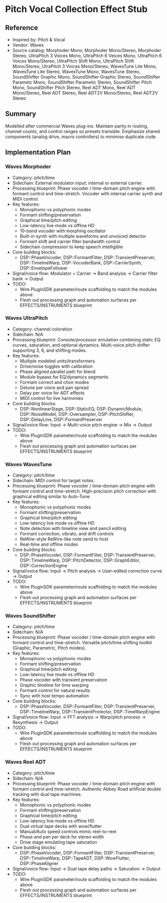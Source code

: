 # Pitch Vocal Collection Effect Stub

## Reference
- Inspired by: Pitch & Vocal
- Vendor: Waves
- Source catalog: Morphoder Mono, Morphoder Mono/Stereo, Morphoder Stereo, UltraPitch 3 Voices Mono, UltraPitch 6 Veices Mono, UltraPitch 6 Voices Mono/Stereo, UltraPitch Shift Mono, UltraPitch Shift Mono/Stereo, UtraPitch 3 Voices Mono/Stereo, WavesTune Lite Mono, WavesTune Lite Stereo, WavesTune Mono, WavesTune Stereo, SoundShifter Graphic Mono, SoundShifter Graphic Stereo, SoundShifter Parametc Mono, SoundShifter Parametic Stereo, SoundShifter Pitch Mono, SoundShifter Pitch Stereo, Reel ADT Mono, Reel ADT Mono/Stereo, Reel ADT Stereo, Reel ADT2V Mono/Stereo, Reel ADT2V Stereo

## Summary
Modelled after commercial Waves plug-ins. Maintain parity in routing, channel counts, and control ranges so presets translate. Emphasize shared components (analog drive, macro controllers) to minimise duplicate code.

## Implementation Plan
### Waves Morphoder
- Category: pitch/time
- Sidechain: External modulator input; internal or external carrier.
- Processing blueprint: Phase vocoder / time-domain pitch engine with formant control and time-stretch. Vocoder with internal carrier synth and MIDI control.
- Key features:
  - Monophonic vs polyphonic modes
  - Formant shifting/preservation
  - Graphical time/pitch editing
  - Low-latency live mode vs offline HD
  - 10-band vocoder with morphing oscillator
  - Built-in synth with multiple waveforms and unvoiced detector
  - Formant shift and carrier filter bandwidth control
  - Sidechain compression to keep speech intelligible
- Core building blocks:
  - DSP::PhaseVocoder, DSP::FormantFilter, DSP::TransientPreserver, DSP::TimelineWarp, DSP::VocoderBank, DSP::CarrierSynth, DSP::EnvelopeFollower
- Signal/voice flow: Modulator + Carrier → Band analysis → Carrier filter bank → Output
- TODO:
  - Wire PluginSDK parameter/route scaffolding to match the modules above
  - Flesh out processing graph and automation surfaces per EFFECTS/INSTRUMENTS blueprint

### Waves UltraPitch
- Category: channel coloration
- Sidechain: N/A
- Processing blueprint: Console/processor emulation combining static EQ curves, saturation, and optional dynamics. Multi-voice pitch shifter supporting 3, 6, and shifting modes.
- Key features:
  - Multiple modeled units/transformers
  - Drive/noise toggles with calibration
  - Phase aligned parallel path for blend
  - Module bypass for EQ/dynamics segments
  - Formant correct and choir modes
  - Detune per voice and pan spread
  - Delay per voice for ADT effects
  - MIDI control for live harmonies
- Core building blocks:
  - DSP::NonlinearStage, DSP::StaticEQ, DSP::DynamicModule, DSP::NoiseModel, DSP::Oversampler, DSP::PitchShifter, DSP::DelayLine, DSP::FormantPreserver
- Signal/voice flow: Input → Multi-voice pitch engine → Mix → Output
- TODO:
  - Wire PluginSDK parameter/route scaffolding to match the modules above
  - Flesh out processing graph and automation surfaces per EFFECTS/INSTRUMENTS blueprint

### Waves WavesTune
- Category: pitch/time
- Sidechain: MIDI control for target notes.
- Processing blueprint: Phase vocoder / time-domain pitch engine with formant control and time-stretch. High-precision pitch correction with graphical editing similar to Auto-Tune.
- Key features:
  - Monophonic vs polyphonic modes
  - Formant shifting/preservation
  - Graphical time/pitch editing
  - Low-latency live mode vs offline HD
  - Note detection with timeline view and pencil editing
  - Formant correction, vibrato, and drift controls
  - ReWire-style ReWire-like note send to host
  - Real-time and offline modes
- Core building blocks:
  - DSP::PhaseVocoder, DSP::FormantFilter, DSP::TransientPreserver, DSP::TimelineWarp, DSP::PitchDetector, DSP::GraphEditor, DSP::CorrectionEngine
- Signal/voice flow: Input → Pitch analysis → User-edited correction curve → Output
- TODO:
  - Wire PluginSDK parameter/route scaffolding to match the modules above
  - Flesh out processing graph and automation surfaces per EFFECTS/INSTRUMENTS blueprint

### Waves SoundShifter
- Category: pitch/time
- Sidechain: N/A
- Processing blueprint: Phase vocoder / time-domain pitch engine with formant control and time-stretch. Versatile pitch/time shifting toolkit (Graphic, Parametric, Pitch modes).
- Key features:
  - Monophonic vs polyphonic modes
  - Formant shifting/preservation
  - Graphical time/pitch editing
  - Low-latency live mode vs offline HD
  - Phase vocoder with transient preservation
  - Graphic timeline for time warping
  - Formant control for natural results
  - Sync with host tempo automation
- Core building blocks:
  - DSP::PhaseVocoder, DSP::FormantFilter, DSP::TransientPreserver, DSP::TimelineWarp, DSP::TransientProtector, DSP::TimeWarpEngine
- Signal/voice flow: Input → FFT analysis → Warp/pitch process → Resynthesis → Output
- TODO:
  - Wire PluginSDK parameter/route scaffolding to match the modules above
  - Flesh out processing graph and automation surfaces per EFFECTS/INSTRUMENTS blueprint

### Waves Reel ADT
- Category: pitch/time
- Sidechain: N/A
- Processing blueprint: Phase vocoder / time-domain pitch engine with formant control and time-stretch. Authentic Abbey Road artificial double tracking with dual tape machines.
- Key features:
  - Monophonic vs polyphonic modes
  - Formant shifting/preservation
  - Graphical time/pitch editing
  - Low-latency live mode vs offline HD
  - Dual virtual tape decks with wow/flutter
  - Manual/Auto speed controls mimic reel-to-reel
  - Phase and pan per deck for stereo width
  - Drive stage emulating tape saturation
- Core building blocks:
  - DSP::PhaseVocoder, DSP::FormantFilter, DSP::TransientPreserver, DSP::TimelineWarp, DSP::TapeADT, DSP::WowFlutter, DSP::PhaseAligner
- Signal/voice flow: Input → Dual tape delay paths → Saturation → Output
- TODO:
  - Wire PluginSDK parameter/route scaffolding to match the modules above
  - Flesh out processing graph and automation surfaces per EFFECTS/INSTRUMENTS blueprint
